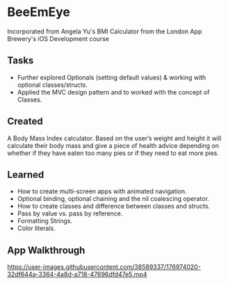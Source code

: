 #  BeeEmEye

Incorporated from Angela Yu's BMI Calculator from the London App Brewery's iOS Development course

## Tasks

- Further explored Optionals (setting default values) & working with optional classes/structs.
- Applied the MVC design pattern and to worked with the concept of Classes. 

## Created

A Body Mass Index calculator. Based on the user’s weight and height it will calculate their body mass and give a piece of health advice depending on whether if they have eaten too many pies or if they need to eat more pies. 

## Learned

* How to create multi-screen apps with animated navigation.
* Optional binding, optional chaining and the nil coalescing operator.
* How to create classes and difference between classes and structs. 
* Pass by value vs. pass by reference. 
* Formatting Strings. 
* Color literals.

## App Walkthrough

https://user-images.githubusercontent.com/38589337/176974020-32df644a-3364-4a8d-a718-47696dfd47e5.mp4

